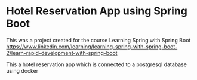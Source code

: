 # Hotel Reservation App using Spring Boot

This was a project created for the course Learning Spring with Spring Boot
https://www.linkedin.com/learning/learning-spring-with-spring-boot-2/learn-rapid-development-with-spring-boot

This a hotel reservation app which is connected to a postgresql database using docker 
